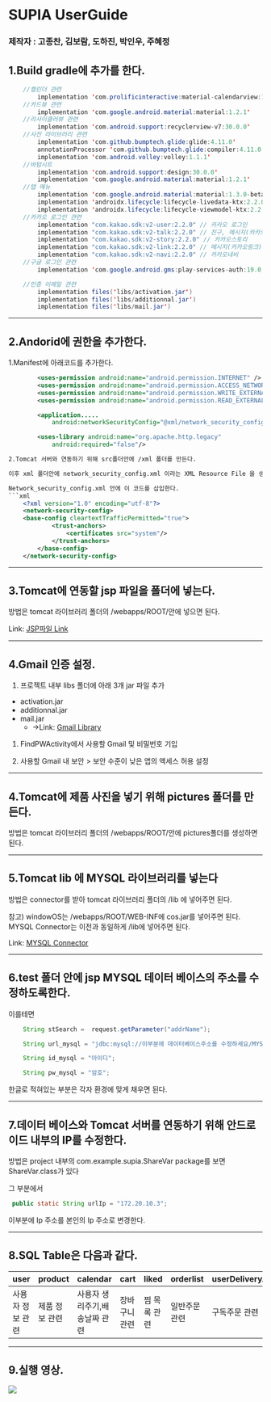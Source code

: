 # SUPIA UserGuide

### 제작자 : 고종찬, 김보람, 도하진, 박인우, 주혜정

## 1.Build gradle에 추가를 한다.

```java 
    //켈린더 관련
        implementation 'com.prolificinteractive:material-calendarview:1.4.3'
    //카드뷰 관련
        implementation 'com.google.android.material:material:1.2.1'
    //리사이클러뷰 관련
        implementation 'com.android.support:recyclerview-v7:30.0.0'
    //사진 라이브러리 관련
        implementation 'com.github.bumptech.glide:glide:4.11.0'
        annotationProcessor 'com.github.bumptech.glide:compiler:4.11.0'
        implementation 'com.android.volley:volley:1.1.1'
    //바텀시트
        implementation 'com.android.support:design:30.0.0'
        implementation 'com.google.android.material:material:1.2.1'
    //탭 메뉴
        implementation 'com.google.android.material:material:1.3.0-beta01'
        implementation 'androidx.lifecycle:lifecycle-livedata-ktx:2.2.0'
        implementation 'androidx.lifecycle:lifecycle-viewmodel-ktx:2.2.0'
    //카카오 로그인 관련
        implementation "com.kakao.sdk:v2-user:2.2.0" // 카카오 로그인
        implementation "com.kakao.sdk:v2-talk:2.2.0" // 친구, 메시지(카카오톡)
        implementation "com.kakao.sdk:v2-story:2.2.0" // 카카오스토리
        implementation "com.kakao.sdk:v2-link:2.2.0" // 메시지(카카오링크)
        implementation "com.kakao.sdk:v2-navi:2.2.0" // 카카오내비
    //구글 로그인 관련
        implementation 'com.google.android.gms:play-services-auth:19.0.0'//구글로그인 모듈

    //인증 이메일 관련
        implementation files('libs/activation.jar')
        implementation files('libs/additionnal.jar')
        implementation files('libs/mail.jar')
```
---

## 2.Andorid에 권한을 추가한다.

1.Manifest에 아래코드를 추가한다.
```xml
        <uses-permission android:name="android.permission.INTERNET" />
        <uses-permission android:name="android.permission.ACCESS_NETWORK_STATE" />
        <uses-permission android:name="android.permission.WRITE_EXTERNAL_STORAGE" />
        <uses-permission android:name="android.permission.READ_EXTERNAL_STORAGE" />

        <application.....
            android:networkSecurityConfig="@xml/network_security_config">

        <uses-library android:name="org.apache.http.legacy"
            android:required="false"/>

2.Tomcat 서버와 연동하기 위해 src폴더안에 /xml 폴더를 만든다.

이후 xml 폴더안에 network_security_config.xml 이라는 XML Resource File 을 생성한다.

Network_security_config.xml 안에 이 코드를 삽입한다.
```xml
    <?xml version="1.0" encoding="utf-8"?>
    <network-security-config>
    <base-config cleartextTrafficPermitted="true">
            <trust-anchors>
                <certificates src="system"/>
            </trust-anchors>
        </base-config>
    </network-security-config>
```
---

## 3.Tomcat에 연동할 jsp 파일을 폴더에 넣는다.

방법은 tomcat 라이브러리 폴더의 /webapps/ROOT/안에 넣으면 된다.

Link: [JSP파일 Link][jsp link]

[jsp link]: https://github.com/AndroidMnS/supiaDocument/tree/main/jsp

---

## 4.Gmail 인증 설정.


1. 프로젝트 내부 libs 폴더에 아래 3개 jar 파일 추가

+ activation.jar
+ additionnal.jar
+ mail.jar  
  -  ->Link: [Gmail Library][jsp link]

[jsp link]: https://github.com/AndroidMnS/supiaDocument/tree/main/libs





1. FindPWActivity에서 사용할 Gmail 및 비밀번호 기입


2. 사용할 Gmail 내 보안 > 보안 수준이 낮은 앱의 액세스 허용 설정



---

## 4.Tomcat에 제품 사진을 넣기 위해 pictures 폴더를 만든다.

방법은 tomcat 라이브러리 폴더의 /webapps/ROOT/안에 pictures폴더를 생성하면 된다.

---

## 5.Tomcat lib 에 MYSQL 라이브러리를 넣는다

방법은 connector를 받아 tomcat 라이브러리 폴더의 /lib 에 넣어주면 된다.

참고) windowOS는 /webapps/ROOT/WEB-INF에 cos.jar를 넣어주면 된다. MYSQL Connector는 이전과 동일하게 /lib에 넣어주면 된다.

Link: [MYSQL Connector][my sql connector]

[my sql connector]: https://github.com/AndroidMammamia/MammamiaDocument/tree/main/databaseConnector

---

## 6.test 폴더 안에 jsp MYSQL 데이터 베이스의 주소를 수정하도록한다.

이를테면

```java
    String stSearch =  request.getParameter("addrName");

    String url_mysql = "jdbc:mysql://이부분에 데이터베이스주소를 수정하세요/MYSQL스키마이름?serverTimezone=Asia/Seoul&characterEncoding=utf8&useSSL=false";

    String id_mysql = "아이디";

    String pw_mysql = "암호";
```

한글로 적혀있는 부분은 각자 환경에 맞게 채우면 된다.

---
## 7.데이터 베이스와 Tomcat 서버를 연동하기 위해 안드로이드 내부의 IP를 수정한다.

방법은 project 내부의 com.example.supia.ShareVar package를 보면 ShareVar.class가 있다

그 부분에서 

```java
 public static String urlIp = "172.20.10.3"; 

```
이부분에 Ip 주소를 본인의 Ip 주소로 변경한다.


---
## 8.SQL Table은 다음과 같다.

| user        | product    | calendar     | cart     | liked  | orderlist |userDeliveryAddrList              | qna     | review | subscribeOrder 
| ------------- | ----------- | ----------- | ------------ | ----------- | ---------------------- | ----------- | ------------- |----------- |----------- |
| 사용자 정보 관련 | 제품 정보 관련 | 사용자 생리주기,배송날짜 관련 | 장바구니 관련 | 찜 목록 관련 | 일반주문 관련| 구독주문 관련 | 제품 QnA 관련 | 제품 리뷰 관련   |구매자 배송 리스트 관련

---

## 9.실행 영상.

[![](http://img.youtube.com/vi/Jt5nEw3_bng/0.jpg)](http://www.youtube.com/watch?v=Jt5nEw3_bng "")
